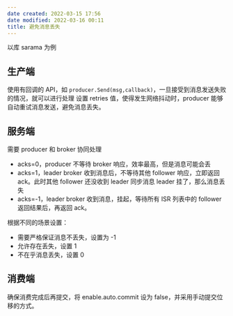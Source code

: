 ```yaml
---
date created: 2022-03-15 17:56
date modified: 2022-03-16 00:11
title: 避免消息丢失
---
```

以库 sarama 为例
## 生产端
使用有回调的 API，如 `producer.Send(msg,callback)`，一旦接受到消息发送失败的情况，就可以进行处理
设置 retries 值，使得发生网络抖动时，producer 能够自动重试消息发送，避免消息丢失。
## 服务端
需要 producer 和 broker 协同处理
- acks=0，producer 不等待 broker 响应，效率最高，但是消息可能会丢
- acks=1，leader broker 收到消息后，不等待其他 follower 响应，立即返回 ack。此时其他 follower 还没收到 leader 同步消息 leader 挂了，那么消息丢失
- acks=-1，leader broker 收到消息，挂起，等待所有 ISR 列表中的 follower 返回结果后，再返回 ack。

根据不同的场景设置：
- 需要严格保证消息不丢失，设置为 -1
- 允许存在丢失，设置 1
- 不在乎消息丢失，设置 0

## 消费端
确保消费完成后再提交，将 enable.auto.commit 设为 false，并采用手动提交位移的方式。